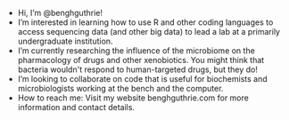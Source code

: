 - Hi, I’m @benghguthrie!
- I’m interested in learning how to use R and other coding languages to access sequencing data (and other big data) to lead a lab at a primarily undergraduate institution.
- I’m currently researching the influence of the microbiome on the pharmacology of drugs and other xenobiotics. You might think that bacteria wouldn't respond to human-targeted drugs, but they do!
- I’m looking to collaborate on code that is useful for biochemists and microbiologists working at the bench and the computer.
- How to reach me: Visit my website benghguthrie.com for more information and contact details.

<!---
benghguthrie/benghguthrie is a ✨ special ✨ repository because its `README.md` (this file) appears on your GitHub profile.
You can click the Preview link to take a look at your changes.
--->

